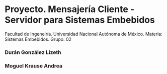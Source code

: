 # Proyecto. Mensajería Cliente - Servidor para Sistemas Embebidos 

Facultad de Ingeneiría. Universidad Nacional Autónoma de México. 
Materia: Sistemas Embebidos. 
Grupo: 02

### Durán González Lizeth
### Moguel Krause Andrea
